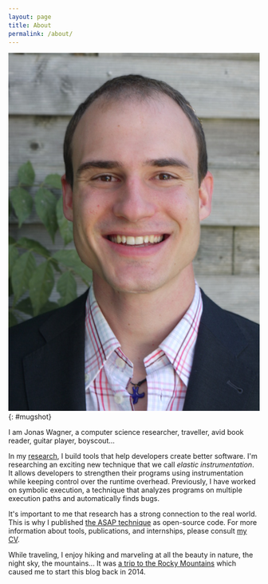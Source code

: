 ```yaml
---
layout: page
title: About
permalink: /about/
---
```


<style type="text/css">

#mugshot img {
  float: right;
  margin-left: 1em;
  width: 200px;
}

</style>

![Jonas Wagner: Mugshot](/assets/pictures/mugshot_jonas_wagner.jpg)
{: #mugshot}

I am Jonas Wagner, a computer science researcher, traveller, avid book reader,
guitar player, boyscout...

In my [research](/research/), I build tools that help developers create better
software. I'm researching an exciting new technique that we call *elastic
instrumentation*. It allows developers to strengthen their programs using
instrumentation while keeping control over the runtime overhead. Previously, I
have worked on symbolic execution, a technique that analyzes programs on
multiple execution paths and automatically finds bugs.

It's important to me that research has a strong connection to the real world.
This is why I published [the ASAP technique][asap] as open-source code. For more
information about tools, publications, and internships, please consult [my
CV][cv].

While traveling, I enjoy hiking and marveling at all the beauty in nature, the
night sky, the mountains... It was [a trip to the Rocky
Mountains][a_travelers_diary] which caused me to start this blog back in 2014.

[asap]: https://dslab.epfl.ch/proj/asap/
[cv]: /assets/documents/cv_jonas_wagner.pdf
[a_travelers_diary]: /travel/2014/10/12/a-travellers-diary-part-three.html
